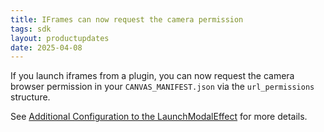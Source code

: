 ```yaml
---
title: IFrames can now request the camera permission
tags: sdk
layout: productupdates
date: 2025-04-08
---
```


If you launch iframes from a plugin, you can now request the camera browser
permission in your `CANVAS_MANIFEST.json` via the `url_permissions` structure.

See [Additional Configuration to the LaunchModalEffect](/sdk/layout-effect/#additional-configuration) for more details.
